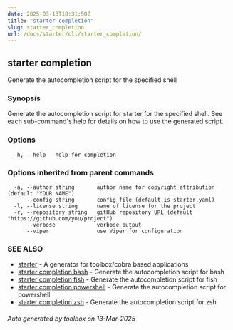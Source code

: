 ```yaml
---
date: 2025-03-13T18:31:58Z
title: "starter completion"
slug: starter_completion
url: /docs/starter/cli/starter_completion/
---
```

## starter completion

Generate the autocompletion script for the specified shell

### Synopsis

Generate the autocompletion script for starter for the specified shell.
See each sub-command's help for details on how to use the generated script.


### Options

```
  -h, --help   help for completion
```

### Options inherited from parent commands

```
  -a, --author string       author name for copyright attribution (default "YOUR NAME")
      --config string       config file (default is starter.yaml)
  -l, --license string      name of license for the project
  -r, --repository string   gitHub repository URL (default "https://github.com/you/project")
      --verbose             verbose output
      --viper               use Viper for configuration
```

### SEE ALSO

* [starter](/toolbox/docs/starter/cli/starter/)	 - A generator for toolbox/cobra based applications
* [starter completion bash](/toolbox/docs/starter/cli/starter_completion_bash/)	 - Generate the autocompletion script for bash
* [starter completion fish](/toolbox/docs/starter/cli/starter_completion_fish/)	 - Generate the autocompletion script for fish
* [starter completion powershell](/toolbox/docs/starter/cli/starter_completion_powershell/)	 - Generate the autocompletion script for powershell
* [starter completion zsh](/toolbox/docs/starter/cli/starter_completion_zsh/)	 - Generate the autocompletion script for zsh

###### Auto generated by toolbox on 13-Mar-2025
